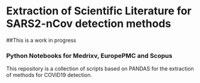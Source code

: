 # Extraction of Scientific Literature for SARS2-nCov detection methods

##This is a work in progress

### Python Notebooks for Medrixv, EuropePMC and Scopus

This repository is a collection of scripts based on PANDAS for the extraction of methods for COVID19 detection. 


